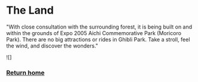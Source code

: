 # The Land 
"With close consultation with the surrounding forest, it is being built on and within the grounds of Expo 2005 Aichi Commemorative Park (Moricoro Park).
There are no big attractions or rides in Ghibli Park.
Take a stroll, feel the wind, and discover the wonders."

![]
### [Return home](https://github.com/mollyjones2023/ghibli-simulacrum/tree/main#readme)
